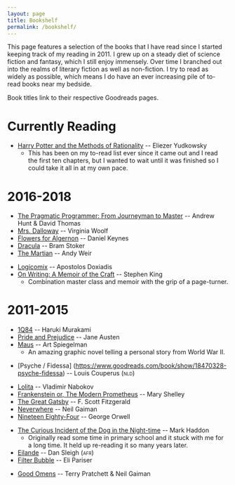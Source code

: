```yaml
---
layout: page
title: Bookshelf
permalink: /bookshelf/
---
```


This page features a selection of the books that I have read since I started keeping track of my reading in 2011. I grew up on a steady diet of science fiction and fantasy, which I still enjoy immensely. Over time I branched out into the realms of literary fiction as well as non-fiction. I try to read as widely as possible, which means I do have an ever increasing pile of to-read books near my bedside.

Book titles link to their respective Goodreads pages.

# Currently Reading

* [Harry Potter and the Methods of Rationality](https://www.goodreads.com/book/show/10016013-harry-potter-and-the-methods-of-rationality) -- Eliezer Yudkowsky
  * This has been on my to-read list ever since it came out and I read the first ten chapters, but I wanted to wait until it was finished so I could take it all in at my own pace.

# 2016-2018

<!--2018-->
* [The Pragmatic Programmer: From Journeyman to Master](https://www.goodreads.com/book/show/4099.The_Pragmatic_Programmer) -- Andrew Hunt & David Thomas
* [Mrs. Dalloway](https://www.goodreads.com/book/show/46751.Mrs_Dalloway) -- Virginia Woolf
* [Flowers for Algernon](https://www.goodreads.com/book/show/35710320-flowers-for-algernon) -- Daniel Keynes
* [Dracula](https://www.goodreads.com/book/show/33532.Dracula) -- Bram Stoker <!-- 2017 -->
* [The Martian](https://www.goodreads.com/book/show/20829029-the-martian) -- Andy Weir
<!-- 2016 -->
* [Logicomix](https://www.goodreads.com/book/show/6493321-logicomix) -- Apostolos Doxiadis
* [On Writing: A Memoir of the Craft](https://www.goodreads.com/book/show/7143113-on-writing) -- Stephen King
  * Combination master class and memoir with the grip of a page-turner.

# 2011-2015

<!-- 2015 -->
* [1Q84](https://www.goodreads.com/book/show/13699726-1q84) -- Haruki Murakami
* [Pride and Prejudice](https://www.goodreads.com/book/show/1886.Pride_and_Prejudice) -- Jane Austen
* [Maus](https://www.goodreads.com/book/show/15195.The_Complete_Maus) -- Art Spiegelman 
  * An amazing graphic novel telling a personal story from World War II.
<!-- 2014 -->
* [Psyche / Fidessa]
(https://www.goodreads.com/book/show/18470328-psyche-fidessa) -- Louis Couperus (<span style="font-variant: small-caps" title="Nederlands">nld</span>)
<!-- 2013 -->
* [Lolita](https://www.goodreads.com/book/show/12942972-lolita) -- Vladimir Nabokov
* [Frankenstein or, The Modern Prometheus](https://www.goodreads.com/book/show/386385.Frankenstein_or_The_Modern_Prometheus) -- Mary Shelley
* [The Great Gatsby](https://www.goodreads.com/book/show/9072701-the-great-gatsby) -- F. Scott Fitzgerald
* [Neverwhere](https://www.goodreads.com/book/show/575754.Neverwhere) -- Neil Gaiman
* [Nineteen Eighty-Four](https://www.goodreads.com/book/show/185900.Nineteen_Eighty_Four) -- George Orwell
<!-- 2012 -->
* [The Curious Incident of the Dog in the Night-time](https://www.goodreads.com/book/show/152878.The_Curious_Incident_of_the_Dog_in_the_Night_Time) -- Mark Haddon
  * Originally read some time in primary school and it stuck with me for a long time. It held up re-reading it so many years later.
* [Eilande](https://www.goodreads.com/book/show/13397800-eilande) -- Dan Sleigh (<span style="font-variant: small-caps" title="Afrikaans">afr</span>)
* [Filter Bubble](https://www.goodreads.com/book/show/11295125-filter-bubble) -- Eli Pariser
<!-- 2011 -->
* [Good Omens](https://www.goodreads.com/book/show/12067.Good_Omens) -- Terry Pratchett & Neil Gaiman